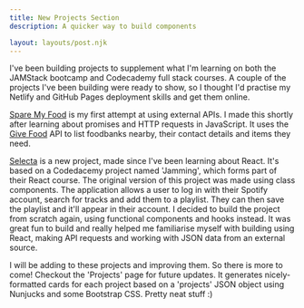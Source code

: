 ```yaml
---
title: New Projects Section
description: A quicker way to build components

layout: layouts/post.njk
---
```


I've been building projects to supplement what I'm learning on both the JAMStack bootcamp and Codecademy full stack courses.
A couple of the projects I've been building were ready to show, so I thought I'd practise my Netlify and GitHub Pages deployment skills and get them online.

[Spare My Food](https://jferriday.github.io/spare-my-food/) is my first attempt at using external APIs. I made this shortly after learning about promises and HTTP requests in JavaScript. It uses the [Give Food](https://givefood.org.uk/) API to list foodbanks nearby, their contact details and items they need.

[Selecta](https://selecta.netlify.app/) is a new project, made since I've been learning about React. It's based on a Codedacemy project named 'Jamming', which forms part of their React course. The original version of this project was made using class components. The application allows a user to log in with their Spotify account, search for tracks and add them to a playlist. They can then save the playlist and it'll appear in their account. I decided to build the project from scratch again, using functional components and hooks instead. It was great fun to build and really helped me familiarise myself with building using React, making API requests and working with JSON data from an external source.

I will be adding to these projects and improving them. So there is more to come! Checkout the 'Projects' page for future updates. It generates nicely-formatted cards for each project based on a 'projects' JSON object using Nunjucks and some Bootstrap CSS. Pretty neat stuff :)

